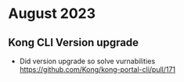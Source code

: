 # August 2023

## Kong CLI Version upgrade 
  * Did version upgrade so solve vurnabilities 
  https://github.com/Kong/kong-portal-cli/pull/171 

